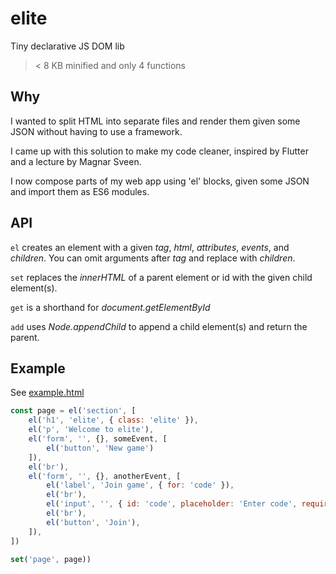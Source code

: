 # elite

Tiny declarative JS DOM lib

> < 8 KB minified and only 4 functions

## Why

I wanted to split HTML into separate files and render them given some JSON without having to use a framework.

I came up with this solution to make my code cleaner, inspired by Flutter and a lecture by Magnar Sveen.

I now compose parts of my web app using 'el' blocks, given some JSON and import them as ES6 modules.

## API

`el` creates an element with a given *tag*, *html*, *attributes*, *events*, and *children*. You can omit arguments after *tag* and replace with *children*.

`set` replaces the *innerHTML* of a parent element or id with the given child element(s).

`get` is a shorthand for *document.getElementById*

`add` uses *Node.appendChild* to append a child element(s) and return the parent.

## Example

See [example.html](example.html)

```Javascript
const page = el('section', [
    el('h1', 'elite', { class: 'elite' }),
    el('p', 'Welcome to elite'),
    el('form', '', {}, someEvent, [
        el('button', 'New game')
    ]),
    el('br'),
    el('form', '', {}, anotherEvent, [
        el('label', 'Join game', { for: 'code' }),
        el('br'),
        el('input', '', { id: 'code', placeholder: 'Enter code', required: true }),
        el('br'),
        el('button', 'Join'),
    ]),
])

set('page', page))
```